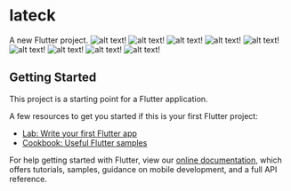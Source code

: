 # lateck

A new Flutter project.
![alt text](https://github.com/mahmoud294/lateck/blob/master/screen%20shots/Screenshot_1614064828.png?raw=true)!
![alt text](https://github.com/mahmoud294/lateck/blob/master/screen%20shots/Screenshot_1614064834.png?raw=true)!
![alt text](https://github.com/mahmoud294/lateck/blob/master/screen%20shots/Screenshot_1614064838.png?raw=true)!
![alt text](https://github.com/mahmoud294/lateck/blob/master/screen%20shots/Screenshot_1614064844.png?raw=true)!
![alt text](https://github.com/mahmoud294/lateck/blob/master/screen%20shots/Screenshot_1614064847.png?raw=true)!
![alt text](https://github.com/mahmoud294/lateck/blob/master/screen%20shots/1.png?raw=true)!
![alt text](https://github.com/mahmoud294/lateck/blob/master/screen%20shots/2.png?raw=true)!
![alt text](https://github.com/mahmoud294/lateck/blob/master/screen%20shots/3.png?raw=true)!
![alt text](https://github.com/mahmoud294/lateck/blob/master/screen%20shots/4.png?raw=true)!

## Getting Started

This project is a starting point for a Flutter application.

A few resources to get you started if this is your first Flutter project:

- [Lab: Write your first Flutter app](https://flutter.dev/docs/get-started/codelab)
- [Cookbook: Useful Flutter samples](https://flutter.dev/docs/cookbook)

For help getting started with Flutter, view our
[online documentation](https://flutter.dev/docs), which offers tutorials,
samples, guidance on mobile development, and a full API reference.
